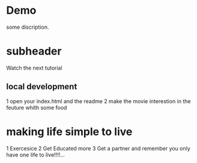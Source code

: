 # Demo

some discription.

# subheader

Watch the next tutorial 

## local development  

1 open  your index.html and the readme 
2 make the movie interestion in the feuture whith some food 

# making life simple to live 
1 Exercesice 
2 Get Educated more 
3 Get a partner
and remember you only have one life to live!!!!... 